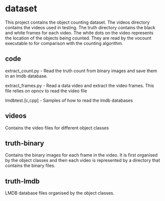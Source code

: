 # dataset
This project contains the object counting dataset. The videos directory
contains the videos used in testing. The truth directory contains the 
black and white frames for each video. The white dots on the video 
represents the location of the objects being counted. They are read by 
the vocount executable to for comparison with the counting algorithm. 

## code
extract_count.py - Read the truth count from binary images and save them
in an lmdb database.

extract_frames.py - Read a data video and extract the video frames. This
file relies on opncv to read the video file

lmdbtest.[c,cpp] - Samples of how to read the lmdb databases

## videos
Contains the video files for different object classes

## truth-binary
Contains the binary images for each frame in the video. It is first 
organised by the object classes and then each video is represented by
a directory that contains the binary files.

## truth-lmdb
LMDB database files organised by the object classes.
